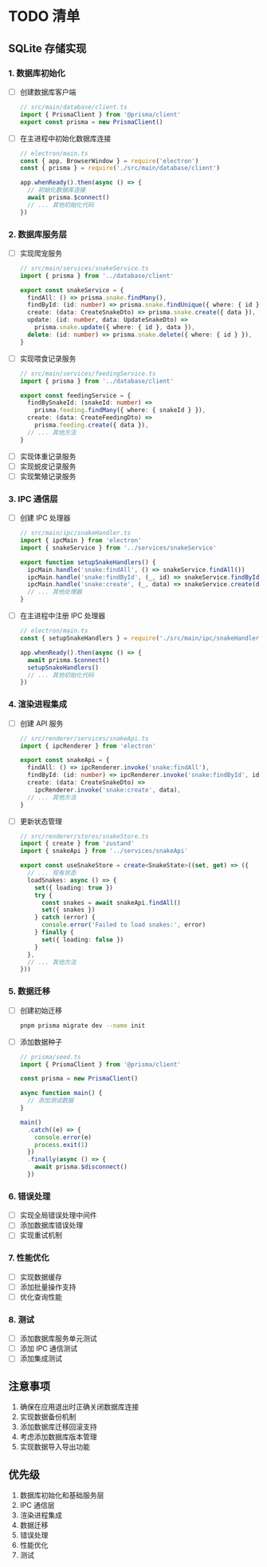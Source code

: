 # TODO 清单

## SQLite 存储实现

### 1. 数据库初始化
- [ ] 创建数据库客户端
  ```typescript
  // src/main/database/client.ts
  import { PrismaClient } from '@prisma/client'
  export const prisma = new PrismaClient()
  ```
- [ ] 在主进程中初始化数据库连接
  ```typescript
  // electron/main.ts
  const { app, BrowserWindow } = require('electron')
  const { prisma } = require('./src/main/database/client')
  
  app.whenReady().then(async () => {
    // 初始化数据库连接
    await prisma.$connect()
    // ... 其他初始化代码
  })
  ```

### 2. 数据库服务层
- [ ] 实现爬宠服务
  ```typescript
  // src/main/services/snakeService.ts
  import { prisma } from '../database/client'
  
  export const snakeService = {
    findAll: () => prisma.snake.findMany(),
    findById: (id: number) => prisma.snake.findUnique({ where: { id } }),
    create: (data: CreateSnakeDto) => prisma.snake.create({ data }),
    update: (id: number, data: UpdateSnakeDto) => 
      prisma.snake.update({ where: { id }, data }),
    delete: (id: number) => prisma.snake.delete({ where: { id } }),
  }
  ```
- [ ] 实现喂食记录服务
  ```typescript
  // src/main/services/feedingService.ts
  import { prisma } from '../database/client'
  
  export const feedingService = {
    findBySnakeId: (snakeId: number) => 
      prisma.feeding.findMany({ where: { snakeId } }),
    create: (data: CreateFeedingDto) => 
      prisma.feeding.create({ data }),
    // ... 其他方法
  }
  ```
- [ ] 实现体重记录服务
- [ ] 实现蜕皮记录服务
- [ ] 实现繁殖记录服务

### 3. IPC 通信层
- [ ] 创建 IPC 处理器
  ```typescript
  // src/main/ipc/snakeHandler.ts
  import { ipcMain } from 'electron'
  import { snakeService } from '../services/snakeService'
  
  export function setupSnakeHandlers() {
    ipcMain.handle('snake:findAll', () => snakeService.findAll())
    ipcMain.handle('snake:findById', (_, id) => snakeService.findById(id))
    ipcMain.handle('snake:create', (_, data) => snakeService.create(data))
    // ... 其他处理器
  }
  ```
- [ ] 在主进程中注册 IPC 处理器
  ```typescript
  // electron/main.ts
  const { setupSnakeHandlers } = require('./src/main/ipc/snakeHandler')
  
  app.whenReady().then(async () => {
    await prisma.$connect()
    setupSnakeHandlers()
    // ... 其他初始化代码
  })
  ```

### 4. 渲染进程集成
- [ ] 创建 API 服务
  ```typescript
  // src/renderer/services/snakeApi.ts
  import { ipcRenderer } from 'electron'
  
  export const snakeApi = {
    findAll: () => ipcRenderer.invoke('snake:findAll'),
    findById: (id: number) => ipcRenderer.invoke('snake:findById', id),
    create: (data: CreateSnakeDto) => 
      ipcRenderer.invoke('snake:create', data),
    // ... 其他方法
  }
  ```
- [ ] 更新状态管理
  ```typescript
  // src/renderer/stores/snakeStore.ts
  import { create } from 'zustand'
  import { snakeApi } from '../services/snakeApi'
  
  export const useSnakeStore = create<SnakeState>((set, get) => ({
    // ... 现有状态
    loadSnakes: async () => {
      set({ loading: true })
      try {
        const snakes = await snakeApi.findAll()
        set({ snakes })
      } catch (error) {
        console.error('Failed to load snakes:', error)
      } finally {
        set({ loading: false })
      }
    },
    // ... 其他方法
  }))
  ```

### 5. 数据迁移
- [ ] 创建初始迁移
  ```bash
  pnpm prisma migrate dev --name init
  ```
- [ ] 添加数据种子
  ```typescript
  // prisma/seed.ts
  import { PrismaClient } from '@prisma/client'
  
  const prisma = new PrismaClient()
  
  async function main() {
    // 添加测试数据
  }
  
  main()
    .catch((e) => {
      console.error(e)
      process.exit(1)
    })
    .finally(async () => {
      await prisma.$disconnect()
    })
  ```

### 6. 错误处理
- [ ] 实现全局错误处理中间件
- [ ] 添加数据库错误处理
- [ ] 实现重试机制

### 7. 性能优化
- [ ] 实现数据缓存
- [ ] 添加批量操作支持
- [ ] 优化查询性能

### 8. 测试
- [ ] 添加数据库服务单元测试
- [ ] 添加 IPC 通信测试
- [ ] 添加集成测试

## 注意事项
1. 确保在应用退出时正确关闭数据库连接
2. 实现数据备份机制
3. 添加数据库迁移回滚支持
4. 考虑添加数据库版本管理
5. 实现数据导入导出功能

## 优先级
1. 数据库初始化和基础服务层
2. IPC 通信层
3. 渲染进程集成
4. 数据迁移
5. 错误处理
6. 性能优化
7. 测试 